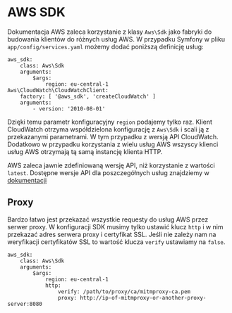 # AWS SDK

Dokumentacja AWS zaleca korzystanie z klasy `Aws\Sdk` jako fabryki do budowania klientów do różnych usług AWS.
W przypadku Symfony w pliku `app/config/services.yaml` możemy dodać poniższą definicję usług:

```
aws_sdk:
    class: Aws\Sdk
    arguments:
        $args:
            region: eu-central-1
Aws\CloudWatch\CloudWatchClient:
    factory: [ '@aws_sdk', 'createCloudWatch' ]
    arguments:
        - version: '2010-08-01'

```

Dzięki temu parametr konfiguracyjny `region` podajemy tylko raz.
Klient CloudWatch otrzyma współdzielona konfigurację z `Aws\Sdk` i scali ją z przekazanymi parametrami.
W tym przypadku z wersją API CloudWatch.
Dodatkowo w przypadku korzystania z wielu usług AWS wszyscy klienci usług AWS otrzymają tą samą instancję klienta HTTP.

AWS zaleca jawnie zdefiniowaną wersję API, niż korzystanie z wartości `latest`.
Dostępne wersje API dla poszczegółnych usług znajdziemy w [dokumentacji](https://docs.aws.amazon.com/aws-sdk-php/v3/api/index.html)


## Proxy

Bardzo łatwo jest przekazać wszystkie requesty do usług AWS przez serwer proxy.
W konfiguracji SDK musimy tylko ustawić klucz `http` i w nim przekazać adres serwera proxy i certyfikat SSL.
Jeśli nie zależy nam na weryfikacji certyfikatów SSL to wartość klucza `verify` ustawiamy na `false`.

```
aws_sdk:
    class: Aws\Sdk
    arguments:
        $args:
            region: eu-central-1
            http:
                verify: /path/to/proxy/ca/mitmproxy-ca.pem
                proxy: http://ip-of-mitmproxy-or-another-proxy-server:8080
```

